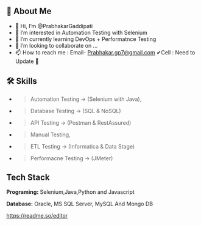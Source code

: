 ## 🚀 About Me
- 👋 Hi, I’m @PrabhakarGaddipati
- 👀 I’m interested in Automation Testing with Selenium 
- 🌱 I’m currently learning DevOps + Performatnce Testing
- 💞️ I’m looking to collaborate on ...
- 📫 How to reach me : Email- Prabhakar.gp7@gmail.com ✔Cell : Need to Update 🙌

## 🛠 Skills
- > Automation Testing -> (Selenium with Java),
- > Database Testing -> (SQL & NoSQL)
- > API Testing -> (Postman & RestAssured)
- > Manual Testing,
- > ETL Testing -> (Informatica & Data Stage)
- > Performacne Testing -> (JMeter)

## Tech Stack
**Programing:** Selenium,Java,Python and Javascript

**Database:** Oracle, MS SQL Server, MySQL And Mongo DB


<!---
PrabhakarGaddipati/PrabhakarGaddipati is a ✨ special ✨ repository because its `README.md` (this file) appears on your GitHub profile.
You can click the Preview link to take a look at your changes.
--->
https://readme.so/editor
